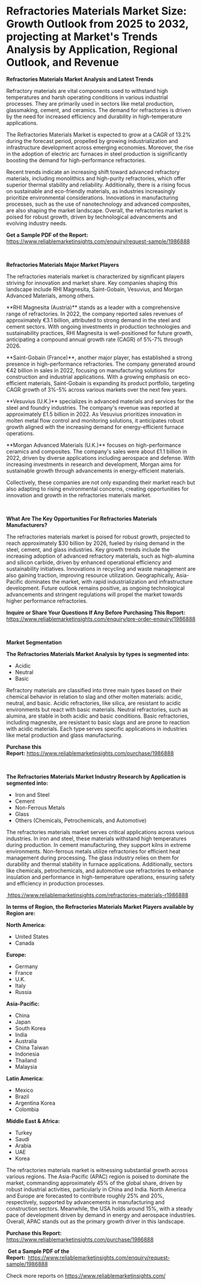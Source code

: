 <p><h1>Refractories Materials Market Size: Growth Outlook from 2025 to 2032, projecting at Market's Trends Analysis by Application, Regional Outlook, and Revenue</h1></p><p><strong>Refractories Materials Market Analysis and Latest Trends</strong></p>
<p><p>Refractory materials are vital components used to withstand high temperatures and harsh operating conditions in various industrial processes. They are primarily used in sectors like metal production, glassmaking, cement, and ceramics. The demand for refractories is driven by the need for increased efficiency and durability in high-temperature applications. </p><p>The Refractories Materials Market is expected to grow at a CAGR of 13.2% during the forecast period, propelled by growing industrialization and infrastructure development across emerging economies. Moreover, the rise in the adoption of electric arc furnaces in steel production is significantly boosting the demand for high-performance refractories. </p><p>Recent trends indicate an increasing shift toward advanced refractory materials, including monolithics and high-purity refractories, which offer superior thermal stability and reliability. Additionally, there is a rising focus on sustainable and eco-friendly materials, as industries increasingly prioritize environmental considerations. Innovations in manufacturing processes, such as the use of nanotechnology and advanced composites, are also shaping the market landscape. Overall, the refractories market is poised for robust growth, driven by technological advancements and evolving industry needs.</p></p>
<p><strong>Get a Sample PDF of the Report:&nbsp;</strong> <a href="https://www.reliablemarketinsights.com/enquiry/request-sample/1986888?utm_campaign=3011&utm_medium=2&utm_source=Github&utm_content=ia&utm_term=01042025&utm_id=refractories-materials">https://www.reliablemarketinsights.com/enquiry/request-sample/1986888</a></p>
<p>&nbsp;</p>
<p><strong>Refractories Materials Major Market Players</strong></p>
<p><p>The refractories materials market is characterized by significant players striving for innovation and market share. Key companies shaping this landscape include RHI Magnesita, Saint-Gobain, Vesuvius, and Morgan Advanced Materials, among others.</p><p>**RHI Magnesita (Austria)** stands as a leader with a comprehensive range of refractories. In 2022, the company reported sales revenues of approximately €3.1 billion, attributed to strong demand in the steel and cement sectors. With ongoing investments in production technologies and sustainability practices, RHI Magnesita is well-positioned for future growth, anticipating a compound annual growth rate (CAGR) of 5%-7% through 2026.</p><p>**Saint-Gobain (France)**, another major player, has established a strong presence in high-performance refractories. The company generated around €42 billion in sales in 2022, focusing on manufacturing solutions for construction and industrial applications. With a growing emphasis on eco-efficient materials, Saint-Gobain is expanding its product portfolio, targeting CAGR growth of 3%-5% across various markets over the next few years.</p><p>**Vesuvius (U.K.)** specializes in advanced materials and services for the steel and foundry industries. The company's revenue was reported at approximately £1.5 billion in 2022. As Vesuvius prioritizes innovation in molten metal flow control and monitoring solutions, it anticipates robust growth aligned with the increasing demand for energy-efficient furnace operations.</p><p>**Morgan Advanced Materials (U.K.)** focuses on high-performance ceramics and composites. The company's sales were about £1.1 billion in 2022, driven by diverse applications including aerospace and defense. With increasing investments in research and development, Morgan aims for sustainable growth through advancements in energy-efficient materials.</p><p>Collectively, these companies are not only expanding their market reach but also adapting to rising environmental concerns, creating opportunities for innovation and growth in the refractories materials market.</p></p>
<p>&nbsp;</p>
<p><strong>What Are The Key Opportunities For Refractories Materials Manufacturers?</strong></p>
<p><p>The refractories materials market is poised for robust growth, projected to reach approximately $30 billion by 2026, fueled by rising demand in the steel, cement, and glass industries. Key growth trends include the increasing adoption of advanced refractory materials, such as high-alumina and silicon carbide, driven by enhanced operational efficiency and sustainability initiatives. Innovations in recycling and waste management are also gaining traction, improving resource utilization. Geographically, Asia-Pacific dominates the market, with rapid industrialization and infrastructure development. Future outlook remains positive, as ongoing technological advancements and stringent regulations will propel the market towards higher performance refractories.</p></p>
<p><strong>Inquire or Share Your Questions If Any Before Purchasing This Report:</strong> <a href="https://www.reliablemarketinsights.com/enquiry/pre-order-enquiry/1986888?utm_campaign=3011&utm_medium=2&utm_source=Github&utm_content=ia&utm_term=01042025&utm_id=refractories-materials">https://www.reliablemarketinsights.com/enquiry/pre-order-enquiry/1986888</a></p>
<p>&nbsp;</p>
<p><strong>Market Segmentation</strong></p>
<p><strong>The Refractories Materials Market Analysis by types is segmented into:</strong></p>
<p><ul><li>Acidic</li><li>Neutral</li><li>Basic</li></ul></p>
<p><p>Refractory materials are classified into three main types based on their chemical behavior in relation to slag and other molten materials: acidic, neutral, and basic. Acidic refractories, like silica, are resistant to acidic environments but react with basic materials. Neutral refractories, such as alumina, are stable in both acidic and basic conditions. Basic refractories, including magnesite, are resistant to basic slags and are prone to reaction with acidic materials. Each type serves specific applications in industries like metal production and glass manufacturing.</p></p>
<p><strong>Purchase this Report:&nbsp;</strong><a href="https://www.reliablemarketinsights.com/purchase/1986888?utm_campaign=3011&utm_medium=2&utm_source=Github&utm_content=ia&utm_term=01042025&utm_id=refractories-materials">https://www.reliablemarketinsights.com/purchase/1986888</a></p>
<p>&nbsp;</p>
<p><strong>The Refractories Materials Market Industry Research by Application is segmented into:</strong></p>
<p><ul><li>Iron and Steel</li><li>Cement</li><li>Non-Ferrous Metals</li><li>Glass</li><li>Others (Chemicals, Petrochemicals, and Automotive)</li></ul></p>
<p><p>The refractories materials market serves critical applications across various industries. In iron and steel, these materials withstand high temperatures during production. In cement manufacturing, they support kilns in extreme environments. Non-ferrous metals utilize refractories for efficient heat management during processing. The glass industry relies on them for durability and thermal stability in furnace applications. Additionally, sectors like chemicals, petrochemicals, and automotive use refractories to enhance insulation and performance in high-temperature operations, ensuring safety and efficiency in production processes.</p></p>
<p><a href="https://www.reliablemarketinsights.com/refractories-materials-r1986888?utm_campaign=3011&utm_medium=2&utm_source=Github&utm_content=ia&utm_term=01042025&utm_id=refractories-materials">&nbsp;https://www.reliablemarketinsights.com/refractories-materials-r1986888</a></p>
<p><strong>In terms of Region, the Refractories Materials Market Players available by Region are:</strong></p>
<p>
    <p> <strong> North America: </strong>
        <ul>
            <li>United States</li>
            <li>Canada</li>
        </ul>
        </p> 
    <p> <strong> Europe: </strong>
        <ul>
            <li>Germany</li>
            <li>France</li>
            <li>U.K.</li>
            <li>Italy</li>
            <li>Russia</li>
        </ul>
        </p> 
    <p> <strong> Asia-Pacific: </strong>
        <ul>
            <li>China</li>
            <li>Japan</li>
            <li>South Korea</li>
            <li>India</li>
            <li>Australia</li>
            <li>China Taiwan</li>
            <li>Indonesia</li>
            <li>Thailand</li>
            <li>Malaysia</li>
        </ul>
        </p> 
    <p> <strong> Latin America: </strong>
        <ul>
            <li>Mexico</li>
            <li>Brazil</li>
            <li>Argentina Korea</li>
            <li>Colombia</li>
        </ul>
        </p> 
    <p> <strong> Middle East & Africa: </strong>
        <ul>
            <li>Turkey</li>
            <li>Saudi</li>
            <li>Arabia</li>
            <li>UAE</li>
            <li>Korea</li>
        </ul>
    </p>
    </p>
<p><p>The refractories materials market is witnessing substantial growth across various regions. The Asia-Pacific (APAC) region is poised to dominate the market, commanding approximately 45% of the global share, driven by robust industrial activities, particularly in China and India. North America and Europe are forecasted to contribute roughly 25% and 20%, respectively, supported by advancements in manufacturing and construction sectors. Meanwhile, the USA holds around 15%, with a steady pace of development driven by demand in energy and aerospace industries. Overall, APAC stands out as the primary growth driver in this landscape.</p></p>
<p><strong>Purchase this Report: </strong><a href="https://www.reliablemarketinsights.com/purchase/1986888?utm_campaign=3011&utm_medium=2&utm_source=Github&utm_content=ia&utm_term=01042025&utm_id=refractories-materials">https://www.reliablemarketinsights.com/purchase/1986888</a></p>
<p>&nbsp;<strong>Get a Sample PDF of the Report:&nbsp;&nbsp;</strong><a href="https://www.reliablemarketinsights.com/enquiry/request-sample/1986888?utm_campaign=3011&utm_medium=2&utm_source=Github&utm_content=ia&utm_term=01042025&utm_id=refractories-materials">https://www.reliablemarketinsights.com/enquiry/request-sample/1986888</a></p>
<p><strong></strong></p>
<p>Check more reports on <a href="https://www.reliablemarketinsights.com/?utm_campaign=3011&utm_medium=2&utm_source=Github&utm_content=ia&utm_term=01042025&utm_id=refractories-materials">https://www.reliablemarketinsights.com/</a></p>